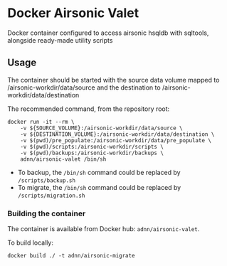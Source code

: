# Docker Airsonic Valet

Docker container configured to access airsonic hsqldb with sqltools, alongside ready-made utility scripts

## Usage

The container should be started with the source data volume mapped to /airsonic-workdir/data/source and the destination to /airsonic-workdir/data/destination

The recommended command, from the repository root:

    docker run -it --rm \
        -v ${SOURCE_VOLUME}:/airsonic-workdir/data/source \
        -v ${DESTINATION_VOLUME}:/airsonic-workdir/data/destination \
        -v $(pwd)/pre_populate:/airsonic-workdir/data/pre_populate \
        -v $(pwd)/scripts:/airsonic-workdir/scripts \
        -v $(pwd)/backups:/airsonic-workdir/backups \
        adnn/airsonic-valet /bin/sh

* To backup, the `/bin/sh` command could be replaced by `/scripts/backup.sh`
* To migrate, the `/bin/sh` command could be replaced by `/scripts/migration.sh`
    
### Building the container

The container is available from Docker hub: `adnn/airsonic-valet`.

To build locally:

    docker build ./ -t adnn/airsonic-migrate
